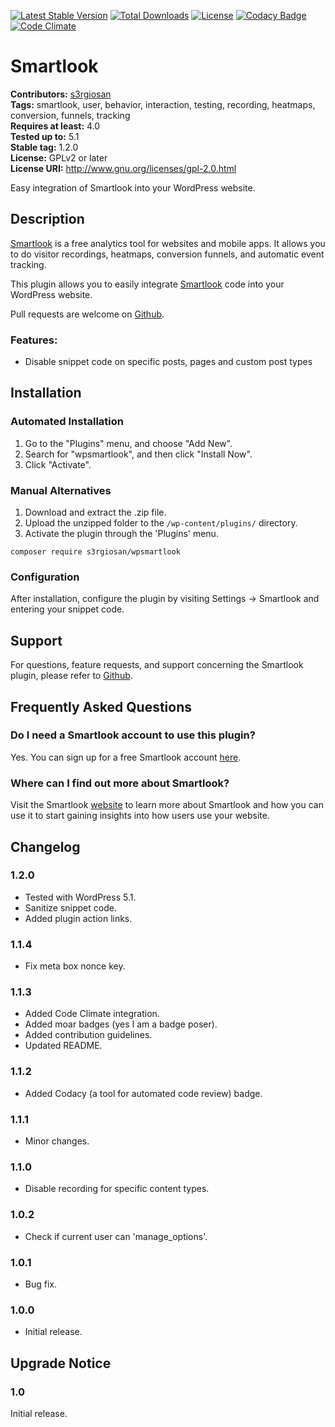 [![Latest Stable Version](https://poser.pugx.org/s3rgiosan/wpsmartlook/v/stable)](https://packagist.org/packages/s3rgiosan/wpsmartlook)
[![Total Downloads](https://poser.pugx.org/s3rgiosan/wpsmartlook/downloads)](https://packagist.org/packages/s3rgiosan/wpsmartlook)
[![License](https://poser.pugx.org/s3rgiosan/wpsmartlook/license)](https://packagist.org/packages/s3rgiosan/wpsmartlook)
[![Codacy Badge](https://api.codacy.com/project/badge/Grade/59b57a96cc6340ec8ceb65a3fea6f639)](https://www.codacy.com/app/s3rgiosan/wpsmartlook?utm_source=github.com&amp;utm_medium=referral&amp;utm_content=s3rgiosan/wpsmartlook&amp;utm_campaign=Badge_Grade)
[![Code Climate](https://codeclimate.com/github/s3rgiosan/wpsmartlook/badges/gpa.svg)](https://codeclimate.com/github/s3rgiosan/wpsmartlook)

# Smartlook #
**Contributors:** [s3rgiosan](https://profiles.wordpress.org/s3rgiosan)  
**Tags:** smartlook, user, behavior, interaction, testing, recording, heatmaps, conversion, funnels, tracking  
**Requires at least:** 4.0  
**Tested up to:** 5.1  
**Stable tag:** 1.2.0  
**License:** GPLv2 or later  
**License URI:** http://www.gnu.org/licenses/gpl-2.0.html  

Easy integration of Smartlook into your WordPress website.

## Description ##

[Smartlook](https://www.smartlook.com) is a free analytics tool for websites and mobile apps. It allows you to do visitor recordings, heatmaps, conversion funnels, and automatic event tracking.

This plugin allows you to easily integrate [Smartlook](https://www.smartlook.com) code into your WordPress website.

Pull requests are welcome on [Github](https://github.com/s3rgiosan/wpsmartlook).

### Features: ###

* Disable snippet code on specific posts, pages and custom post types

## Installation ##

### Automated Installation ###

1. Go to the "Plugins" menu, and choose "Add New".
2. Search for "wpsmartlook", and then click "Install Now".
2. Click "Activate".

### Manual Alternatives ###

1. Download and extract the .zip file.
2. Upload the unzipped folder to the `/wp-content/plugins/` directory.
3. Activate the plugin through the 'Plugins' menu.

`composer require s3rgiosan/wpsmartlook`

### Configuration ###

After installation, configure the plugin by visiting Settings -> Smartlook and entering your snippet code.

## Support ##

For questions, feature requests, and support concerning the Smartlook plugin, please refer to [Github](https://github.com/s3rgiosan/wpsmartlook).

## Frequently Asked Questions ##

### Do I need a Smartlook account to use this plugin? ###

Yes. You can sign up for a free Smartlook account [here](https://www.smartlook.com/sign/up).

### Where can I find out more about Smartlook? ###

Visit the Smartlook [website](https://www.smartlook.com/) to learn more about Smartlook and how you can use it to start gaining insights into how users use your website.

## Changelog ##

### 1.2.0 ###
* Tested with WordPress 5.1.
* Sanitize snippet code.
* Added plugin action links.

### 1.1.4 ###
* Fix meta box nonce key.

### 1.1.3 ###
* Added Code Climate integration.
* Added moar badges (yes I am a badge poser).
* Added contribution guidelines.
* Updated README.

### 1.1.2 ###
* Added Codacy (a tool for automated code review) badge.

### 1.1.1 ###
* Minor changes.

### 1.1.0 ###
* Disable recording for specific content types.

### 1.0.2 ###
* Check if current user can 'manage_options'.

### 1.0.1 ###
* Bug fix.

### 1.0.0 ###
* Initial release.

## Upgrade Notice ##

### 1.0 ###
Initial release.
